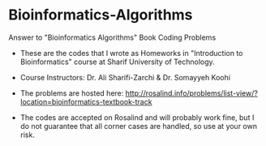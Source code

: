 # Bioinformatics-Algorithms
Answer to "Bioinformatics Algorithms" Book Coding Problems


* These are the codes that I wrote as Homeworks in "Introduction to Bioinformatics" course at Sharif University of Technology.

* Course Instructors: Dr. Ali Sharifi-Zarchi & Dr. Somayyeh Koohi

* The problems are hosted here: http://rosalind.info/problems/list-view/?location=bioinformatics-textbook-track

* The codes are accepted on Rosalind and will probably work fine, but I do not guarantee that all corner cases are handled, so use at your own risk.

